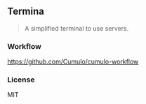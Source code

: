 
Termina
------

> A simplified terminal to use servers.

### Workflow

https://github.com/Cumulo/cumulo-workflow

### License

MIT
